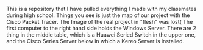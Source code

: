 This is a repository that I have pulled everything I made with my classmates during high school. 
Things you see is just the map of our project with the Cisco Packet Tracer. The Image of the real project in "flesh" was lost(
The first computer to the right hand side holds the Windows Server. There are 2 thing in the middle table, which is a Huawei Seried Switch in the upper one,
and the Cisco Series Server below in which a Kereo Server is installed.
